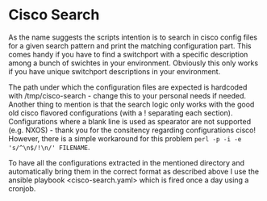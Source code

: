# Cisco Search

As the name suggests the scripts intention is to search in cisco config files for a given search pattern and print the matching configuration part.
This comes handy if you have to find a switchport with a specific description among a bunch of swichtes in your environment.
Obviously this only works if you have unique switchport descriptions in your environment.

The path under which the configuration files are expected is hardcoded with /tmp/cisco-search - change this to your personal needs if needed.
Another thing to mention is that the search logic only works with the good old cisco flavored configurations (with a ! separating each section).
Configurations where a blank line is used as spearator are not supported (e.g. NXOS) - thank you for the consitency regarding configurations cisco!  
However, there is a simple workaround for this problem `perl -p -i -e 's/^\n$/!\n/' FILENAME`.

To have all the configurations extracted in the mentioned directory and automatically bring them in the correct format as described above 
I use the ansible playbook <cisco-search.yaml> which is fired once a day using a cronjob.
